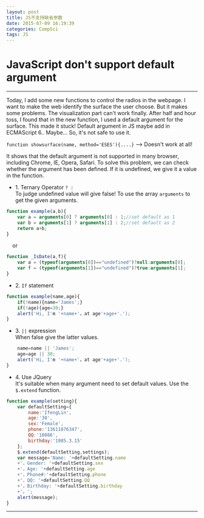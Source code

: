 ```yaml
---
layout: post
title: JS不支持缺省参数
date: 2015-07-09 16:19:39
categories: CompSci
tags: JS
---
```


# JavaScript don't support default argument

---------

Today, I add some new functions to control the radios in the webpage. I want to make the web identify the surface the user choose. But it makes some problems. The visualization part can't work finally. After half and hour toss, I found that in the new function, I used a default argument for the surface. This made it stuck! Default argument in JS maybe add in ECMAScript 6.. Maybe... So, it's not safe to use it.

`function showsurface(name, method='ESES'){....}` --> Doesn't work at all!

It shows that the default argument is not supported in many browser, including Chrome, IE, Opera, Safari. To solve this problem, we can check whether the argument has been defined. If it is undefined, we give it a value in the function.

- 1\. Ternary Operator `? :`  
To judge undefined value will give false! To use the array `arguments` to get the given arguments.

~~~javascript
function example(a,b){
	var a = arguments[0] ? arguments[0] : 1;//set default as 1
	var b = arguments[1] ? arguments[1] : 2;//set default as 2
	return a+b;
}
~~~
&nbsp;&nbsp;&nbsp;&nbsp;or  

~~~javascript
function _IsDate(a,f){ 
    var a = (typeof(arguments[0])=="undefined")?null:arguments[0]; 
    var f = (typeof(arguments[1])=="undefined")?true:arguments[1];
} 
~~~

- 2\. `If` statement

~~~javascript
function example(name,age){
	if(!name){name='James';}
	if(!age){age=30;}
	alert('Hi, I'm '+name+'，at age'+age+'.');
}
~~~

- 3\. `||` expression   
When false give the latter values.  

~~~javascript
	name=name || 'James';
	age=age || 30;
	alert('Hi, I'm '+name+'，at age'+age+'.');
}
~~~
- 4\. Use JQuery  
It's suitable when many argument need to set default values. Use the `$.extend` function.  

~~~javascript
function example(setting){
	var defaultSetting={
		name:'IfengLin',
		age:'30',
		sex:'Female',
		phone:'13611876347',
		QQ:'10086',
		birthday:'1985.3.15' 
	};
	$.extend(defaultSetting,settings);
	var message='Name: '+defaultSetting.name
	+'，Gender: '+defaultSetting.sex
	+'，Age: '+defaultSetting.age
	+'，Phone#:'+defaultSetting.phone
	+'，QQ: '+defaultSetting.QQ
	+'，Birthday: '+defaultSetting.birthday
	+'。';
	alert(message);
}
~~~

---------
